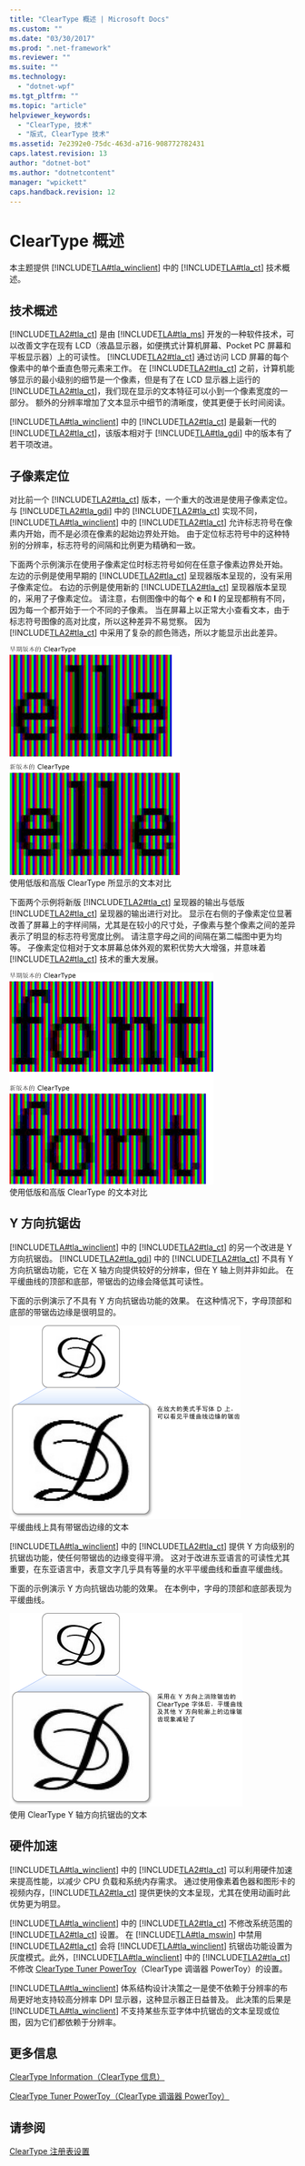 ```yaml
---
title: "ClearType 概述 | Microsoft Docs"
ms.custom: ""
ms.date: "03/30/2017"
ms.prod: ".net-framework"
ms.reviewer: ""
ms.suite: ""
ms.technology: 
  - "dotnet-wpf"
ms.tgt_pltfrm: ""
ms.topic: "article"
helpviewer_keywords: 
  - "ClearType, 技术"
  - "版式, ClearType 技术"
ms.assetid: 7e2392e0-75dc-463d-a716-908772782431
caps.latest.revision: 13
author: "dotnet-bot"
ms.author: "dotnetcontent"
manager: "wpickett"
caps.handback.revision: 12
---
```

# ClearType 概述
本主题提供 [!INCLUDE[TLA#tla_winclient](../../../../includes/tlasharptla-winclient-md.md)] 中的 [!INCLUDE[TLA#tla_ct](../../../../includes/tlasharptla-ct-md.md)] 技术概述。  
  
   
  
<a name="overview"></a>   
## 技术概述  
 [!INCLUDE[TLA2#tla_ct](../../../../includes/tla2sharptla-ct-md.md)] 是由 [!INCLUDE[TLA#tla_ms](../../../../includes/tlasharptla-ms-md.md)] 开发的一种软件技术，可以改善文字在现有 LCD（液晶显示器，如便携式计算机屏幕、Pocket PC 屏幕和平板显示器）上的可读性。  [!INCLUDE[TLA2#tla_ct](../../../../includes/tla2sharptla-ct-md.md)] 通过访问 LCD 屏幕的每个像素中的单个垂直色带元素来工作。  在 [!INCLUDE[TLA2#tla_ct](../../../../includes/tla2sharptla-ct-md.md)] 之前，计算机能够显示的最小级别的细节是一个像素，但是有了在 LCD 显示器上运行的 [!INCLUDE[TLA2#tla_ct](../../../../includes/tla2sharptla-ct-md.md)]，我们现在显示的文本特征可以小到一个像素宽度的一部分。  额外的分辨率增加了文本显示中细节的清晰度，使其更便于长时间阅读。  
  
 [!INCLUDE[TLA#tla_winclient](../../../../includes/tlasharptla-winclient-md.md)] 中的 [!INCLUDE[TLA2#tla_ct](../../../../includes/tla2sharptla-ct-md.md)] 是最新一代的 [!INCLUDE[TLA2#tla_ct](../../../../includes/tla2sharptla-ct-md.md)]，该版本相对于 [!INCLUDE[TLA#tla_gdi](../../../../includes/tlasharptla-gdi-md.md)] 中的版本有了若干项改进。  
  
<a name="sub-pixel_positioning"></a>   
## 子像素定位  
 对比前一个 [!INCLUDE[TLA2#tla_ct](../../../../includes/tla2sharptla-ct-md.md)] 版本，一个重大的改进是使用子像素定位。  与 [!INCLUDE[TLA2#tla_gdi](../../../../includes/tla2sharptla-gdi-md.md)] 中的 [!INCLUDE[TLA2#tla_ct](../../../../includes/tla2sharptla-ct-md.md)] 实现不同，[!INCLUDE[TLA#tla_winclient](../../../../includes/tlasharptla-winclient-md.md)] 中的 [!INCLUDE[TLA2#tla_ct](../../../../includes/tla2sharptla-ct-md.md)] 允许标志符号在像素内开始，而不是必须在像素的起始边界处开始。  由于定位标志符号中的这种特别的分辨率，标志符号的间隔和比例更为精确和一致。  
  
 下面两个示例演示在使用子像素定位时标志符号如何在任意子像素边界处开始。  左边的示例是使用早期的 [!INCLUDE[TLA2#tla_ct](../../../../includes/tla2sharptla-ct-md.md)] 呈现器版本呈现的，没有采用子像素定位。  右边的示例是使用新的 [!INCLUDE[TLA2#tla_ct](../../../../includes/tla2sharptla-ct-md.md)] 呈现器版本呈现的，采用了子像素定位。  请注意，右侧图像中的每个 **e** 和 **l** 的呈现都稍有不同，因为每一个都开始于一个不同的子像素。  当在屏幕上以正常大小查看文本，由于标志符号图像的高对比度，所以这种差异不易觉察。  因为 [!INCLUDE[TLA2#tla_ct](../../../../includes/tla2sharptla-ct-md.md)] 中采用了复杂的颜色筛选，所以才能显示出此差异。  
  
 ![使用两个版本的 ClearType 显示的文本](../../../../docs/framework/wpf/advanced/media/wcpsdk-mmgraphics-text-cleartype-overview-01.png "wcpsdk\_mmgraphics\_text\_cleartype\_overview\_01")  
使用低版和高版 ClearType 所显示的文本对比  
  
 下面两个示例将新版 [!INCLUDE[TLA2#tla_ct](../../../../includes/tla2sharptla-ct-md.md)] 呈现器的输出与低版 [!INCLUDE[TLA2#tla_ct](../../../../includes/tla2sharptla-ct-md.md)] 呈现器的输出进行对比。  显示在右侧的子像素定位显著改善了屏幕上的字样间隔，尤其是在较小的尺寸处，子像素与整个像素之间的差异表示了明显的标志符号宽度比例。  请注意字母之间的间隔在第二幅图中更为均等。  子像素定位相对于文本屏幕总体外观的累积优势大大增强，并意味着 [!INCLUDE[TLA2#tla_ct](../../../../includes/tla2sharptla-ct-md.md)] 技术的重大发展。  
  
 ![使用较早的 ClearType 版本显示的文本](../../../../docs/framework/wpf/advanced/media/wcpsdk-mmgraphics-text-cleartype-overview-02.png "wcpsdk\_mmgraphics\_text\_cleartype\_overview\_02")  
使用低版和高版 ClearType 的文本对比  
  
<a name="y-direction_antialiasing"></a>   
## Y 方向抗锯齿  
 [!INCLUDE[TLA#tla_winclient](../../../../includes/tlasharptla-winclient-md.md)] 中的 [!INCLUDE[TLA2#tla_ct](../../../../includes/tla2sharptla-ct-md.md)] 的另一个改进是 Y 方向抗锯齿。  [!INCLUDE[TLA2#tla_gdi](../../../../includes/tla2sharptla-gdi-md.md)] 中的 [!INCLUDE[TLA2#tla_ct](../../../../includes/tla2sharptla-ct-md.md)] 不具有 Y 方向抗锯齿功能，它在 X 轴方向提供较好的分辨率，但在 Y 轴上则并非如此。  在平缓曲线的顶部和底部，带锯齿的边缘会降低其可读性。  
  
 下面的示例演示了不具有 Y 方向抗锯齿功能的效果。  在这种情况下，字母顶部和底部的带锯齿边缘是很明显的。  
  
 ![平缓曲线上有粗糙边缘的文本](../../../../docs/framework/wpf/advanced/media/wcpsdk-mmgraphics-text-cleartype-overview-03.png "wcpsdk\_mmgraphics\_text\_cleartype\_overview\_03")  
平缓曲线上具有带锯齿边缘的文本  
  
 [!INCLUDE[TLA#tla_winclient](../../../../includes/tlasharptla-winclient-md.md)] 中的 [!INCLUDE[TLA2#tla_ct](../../../../includes/tla2sharptla-ct-md.md)] 提供 Y 方向级别的抗锯齿功能，使任何带锯齿的边缘变得平滑。  这对于改进东亚语言的可读性尤其重要，在东亚语言中，表意文字几乎具有等量的水平平缓曲线和垂直平缓曲线。  
  
 下面的示例演示 Y 方向抗锯齿功能的效果。  在本例中，字母的顶部和底部表现为平缓曲线。  
  
 ![采用 ClearType y 向抗锯齿的文本](../../../../docs/framework/wpf/advanced/media/wcpsdk-mmgraphics-text-cleartype-overview-04.png "wcpsdk\_mmgraphics\_text\_cleartype\_overview\_04")  
使用 ClearType Y 轴方向抗锯齿的文本  
  
<a name="hardware_acceleration"></a>   
## 硬件加速  
 [!INCLUDE[TLA#tla_winclient](../../../../includes/tlasharptla-winclient-md.md)] 中的 [!INCLUDE[TLA2#tla_ct](../../../../includes/tla2sharptla-ct-md.md)] 可以利用硬件加速来提高性能，以减少 CPU 负载和系统内存需求。  通过使用像素着色器和图形卡的视频内存，[!INCLUDE[TLA2#tla_ct](../../../../includes/tla2sharptla-ct-md.md)] 提供更快的文本呈现，尤其在使用动画时此优势更为明显。  
  
 [!INCLUDE[TLA#tla_winclient](../../../../includes/tlasharptla-winclient-md.md)] 中的 [!INCLUDE[TLA2#tla_ct](../../../../includes/tla2sharptla-ct-md.md)] 不修改系统范围的 [!INCLUDE[TLA2#tla_ct](../../../../includes/tla2sharptla-ct-md.md)] 设置。  在 [!INCLUDE[TLA#tla_mswin](../../../../includes/tlasharptla-mswin-md.md)] 中禁用 [!INCLUDE[TLA2#tla_ct](../../../../includes/tla2sharptla-ct-md.md)] 会将 [!INCLUDE[TLA#tla_winclient](../../../../includes/tlasharptla-winclient-md.md)] 抗锯齿功能设置为灰度模式。此外，[!INCLUDE[TLA#tla_winclient](../../../../includes/tlasharptla-winclient-md.md)] 中的 [!INCLUDE[TLA2#tla_ct](../../../../includes/tla2sharptla-ct-md.md)] 不修改 [ClearType Tuner PowerToy](http://www.microsoft.com/typography/ClearTypePowerToy.mspx)（ClearType 调谐器 PowerToy）的设置。  
  
 [!INCLUDE[TLA#tla_winclient](../../../../includes/tlasharptla-winclient-md.md)] 体系结构设计决策之一是使不依赖于分辨率的布局更好地支持较高分辨率 DPI 显示器，这种显示器正日益普及。  此决策的后果是 [!INCLUDE[TLA#tla_winclient](../../../../includes/tlasharptla-winclient-md.md)] 不支持某些东亚字体中抗锯齿的文本呈现或位图，因为它们都依赖于分辨率。  
  
<a name="further_information"></a>   
## 更多信息  
 [ClearType Information（ClearType 信息）](http://www.microsoft.com/typography/ClearTypeInfo.mspx)  
  
 [ClearType Tuner PowerToy（ClearType 调谐器 PowerToy）](http://www.microsoft.com/typography/ClearTypePowerToy.mspx)  
  
## 请参阅  
 [ClearType 注册表设置](../../../../docs/framework/wpf/advanced/cleartype-registry-settings.md)